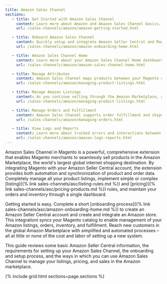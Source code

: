 ```yaml
---
title: Amazon Sales Channel 
sections:
   - title: Get Started with Amazon Sales Channel
     content: Learn more about Amazon and Amazon Sales Channel basics, key features, best practices, and more.
     url: /sales-channels/amazon/amazon-getting-started.html

   - title: Onboard Amazon Sales Channel
     content: Quickly setup and integrate Amazon Seller Central and Magento with a guided onboarding process. Get your Amazon Sales Channel up and running to start selling.
     url: /sales-channels/amazon/amazon-onboarding-home.html

   - title: Amazon Sales Channel Home
     content: Learn more about your Amazon Sales Channel Home dashboard and options available. Access and manage store configurations, listings, and more.
     url: /sales-channels/amazon/amazon-sales-channel-home.html

   - title: Manage Attributes
     content: Amazon Sales Channel maps products between your Magento catalog and Amazon using product attributes. Learn more about creating, mapping, and managing those attributes.
     url: /sales-channels/amazon/managing-product-listings.html

   - title: Manage Amazon Listings
     content: As you continue selling through the Amazon Marketplace, you may need to update, add, and manage your listings (settings, rules, and pricing). Learn more about reviewing the status and completing updates.
     url: /sales-channels/amazon/managing-product-listings.html

   - title: Manage Orders and Fulfillment
     content: Amazon Sales Channel supports order fulfillment and shipments through Amazon and Magento. Learn more about fulfilling through Amazon, directly through Magento, and order management options.
     url: /sales-channels/amazon/managing-orders.html

   - title: View Logs and Reports
     content: Learn more about tracked errors and interactions between Amazon and Magento.
     url: /sales-channels/amazon/amazon-logs-reports.html
---
```


Amazon Sales Channel in Magento is a powerful, comprehensive extension that enables Magento merchants to seamlessly sell products in the Amazon Marketplace, the world's largest global internet shopping destination. By integrating Magento with your Amazon Seller Central account, the extension provides both automation and synchronization of product and order data. Completely manage all your product listings, implement simple or complex [listing]({% link sales-channels/asc/listing-rules.md %}) and [pricing]({% link sales-channels/asc/pricing-products.md %}) rules, and maintain your orders and inventory through a single dashboard.

Getting started is easy. Complete a short [onboarding process]({% link sales-channels/asc/amazon-onboarding-home.md %}) to create an Amazon Seller Central account and create and integrate an Amazon store. This integrationi syncs your Magento catalog to enable management of your Amazon listings, orders, inventory, and fulfillment. Reach new customers in the global Amazon Marketplace with simplified and automated processes – all at little or none of the cost and labor of setting up a new system.

This guide reviews some basic Amazon Seller Central information, the requirements for setting up your Amazon Sales Channel, the onboarding and setup process, and the ways in which you can use Amazon Sales Channel to manage your listings, pricing, and sales in the Amazon marketplace.

{% include grid.html sections=page.sections %}
